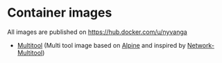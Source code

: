 # Container images

All images are published on https://hub.docker.com/u/nyvanga

- [Multitool](multitool/) (Multi tool image based on [Alpine](https://github.com/alpinelinux/docker-alpine) and inspired by [Network-Multitool](https://github.com/Praqma/Network-MultiTool))
